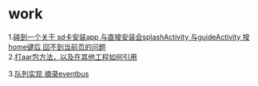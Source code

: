 # work
1.[碰到一个关于 sd卡安装app 与直接安装会splashActivity 与guideActivity 按home键后 回不到当前页的问题](https://github.com/wujun1206/work/blob/master/%E5%B7%A5%E4%BD%9C%E6%80%BB%E7%BB%93/%E7%A2%B0%E5%88%B0%E4%B8%80%E4%B8%AA%E5%85%B3%E4%BA%8E%20sd%E5%8D%A1%E5%AE%89%E8%A3%85app%20%E4%B8%8E%E7%9B%B4%E6%8E%A5%E5%AE%89%E8%A3%85%E4%BC%9AsplashActivity%20%E4%B8%8EguideActivity%20%E6%8C%89home%E9%94%AE%E5%90%8E%20%E5%9B%9E%E4%B8%8D%E5%88%B0%E5%BD%93%E5%89%8D%E9%A1%B5%E7%9A%84%E9%97%AE%E9%A2%98)</br>
2.[打aar包方法，以及在其他工程如何引用](https://github.com/wujun1206/work/blob/master/%E5%B7%A5%E4%BD%9C%E6%80%BB%E7%BB%93/%E4%B8%8A%E4%BC%A0%E5%88%B0maven%E4%BB%93%E5%BA%93%E9%85%8D%E7%BD%AE)</br>


3.[队列实现 摘录eventbus](https://github.com/wujun1206/work/tree/master/%E5%B7%A5%E4%BD%9C%E6%80%BB%E7%BB%93/%E6%91%98%E5%BD%95%E8%87%AAenventbus%E4%B8%AD%20%E9%98%9F%E5%88%97%E5%AE%9E%E7%8E%B0)</br>

